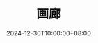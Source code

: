 ---
title: '画廊'
date: "2024-12-30T10:00:00+08:00"
type: landing

design:
  spacing: '5rem'

# Page sections
sections:
  - block: markdown
    content:
      title: 2025
      text: |-
        **5月21日**

        记录一下第一次百公里骑行。
        ![cycling_record](/media/gallery/2025/cycling_record.jpg)


  - block: markdown
    content:
      title: 2024
      text: |-
        **5月21日**
        
        逛逛新国立，吸收一下灵气。
        ![science](/media/gallery/2024/science.jpg)

        **2月17日**

        厦门银海路落日。
        ![sunset](/media/gallery/2024/sunset.JPG)

  - block: markdown
    content:
      title: 2023
      text: |-
        **12月16日**

        会发光的吧，老铁。
        ![Bro](/media/gallery/2023/gold_and_iron.JPG)
        ![hongyadong](/media/gallery/2023/hongyadong.JPG)
        
        **12月1日**
        
        两只喵。
        ![bobby](/media/gallery/2023/bobby.JPG)
        ![sis](/media/gallery/2023/sis.JPG)

  - block: markdown
    content:
      title: 2022
      text: |-
        **10月21日**

        两眼发昏。
        ![testing_topo](/media/gallery/2022/testing_topo.JPG)
        
        **6月25日**
        
        毕业咯 🎓 。
        ![master_graduation](/media/gallery/2022/graduation.JPG)
        完成了我小时候的一个梦想！ 
        ![child_graduation](/media/gallery/2022/child_graduation.JPG)

        **6月15日**

        第二次一起拍毕业照。
        ![dog](/media/gallery/2022/me_and_darling.jpg)

  - block: markdown
    content:
      title: 2019
      text: |-
        **6月20日**

        假装跟她同届毕业。
        ![buct_graduation](/media/gallery/2019/buct_graduation.jpg)

---